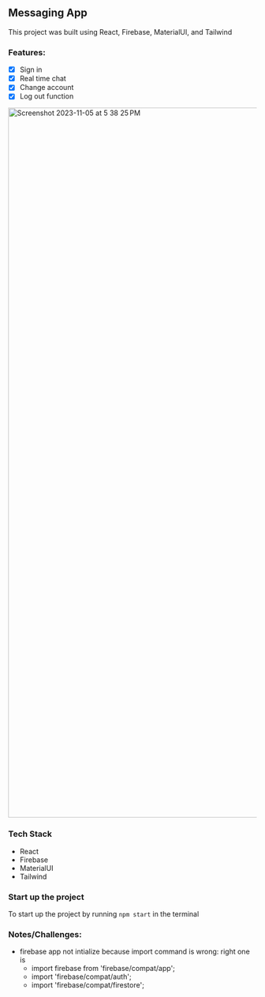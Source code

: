 ## Messaging App
This project was built using React, Firebase, MaterialUI, and Tailwind

### Features:
- [x] Sign in 
- [x] Real time chat
- [x] Change account
- [x] Log out function

<img width="1440" alt="Screenshot 2023-11-05 at 5 38 25 PM" src="https://github.com/bentan1020/messagingApp/assets/73725152/f0378690-59a1-4359-afc7-97875fba4afd">

### Tech Stack
- React
- Firebase
- MaterialUI
- Tailwind

### Start up the project
To start up the project by running `npm start` in the terminal

### Notes/Challenges:
- firebase app not intialize because import command is wrong: right one is 
    - import firebase from 'firebase/compat/app';
    - import 'firebase/compat/auth';
    - import 'firebase/compat/firestore';
